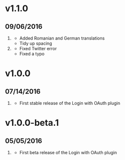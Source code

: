 # v1.1.0
## 09/06/2016

1. [](#improved)
    * Added Romanian and German translations
    * Tidy up spacing
1. [](#bugfix)
    * Fixed Twitter error
    * Fixed a typo

# v1.0.0
## 07/14/2016

1. [](#new)
    * First stable release of the Login with OAuth plugin

# v1.0.0-beta.1
## 05/05/2016

1. [](#new)
    * First beta release of the Login with OAuth plugin
